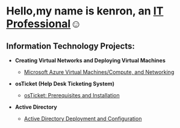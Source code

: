 
<h1>Hello,my name is kenron, an <a href="https://linkedin.com/in/kenron-robinson">IT Professional</a>☺</h1>


<h2> Information Technology Projects:</h2>

- <b>Creating Virtual Networks and Deploying Virtual Machines</b>
  - [Microsoft Azure Virtual Machines/Compute, and Networking](https://github.com/SleeplessDev-null/azure-network-protocols)

- <b>osTicket (Help Desk Ticketing System)</b>
  - [osTicket: Prerequisites and Installation](https://github.com/SleeplessDev-null/osticket-prereqs)
 
- <b>Active Directory</b>
  - [Active Directory Deployment and Configuration ](https://github.com/SleeplessDev-null/configure-ad)
 


